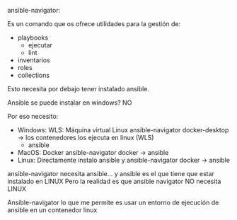 ansible-navigator:

Es un comando que os ofrece utilidades para la gestión de:
- playbooks
  - ejecutar
  - lint
- inventarios
- roles
- collections

Esto necesita por debajo tener instalado ansible.

Ansible se puede instalar en windows? NO

Por eso necesito:
- Windows: WLS: Máquina virtual Linux
    ansible-navigator
  docker-desktop -> los contenedores los ejecuta en linux (WLS)
    - ansible
- MacOS: Docker
     ansible-navigator
     docker -> ansible
- Linux: Directamente instalo ansible y 
     ansible-navigator
     docker -> ansible

ansible-navigator necesita ansible... y ansible es el que tiene que estar instalado en LINUX
Pero la realidad es que ansible navigator NO necesita LINUX

Ansible-navigator lo que me permite es usar un entorno de ejecución de ansible en un contenedor linux